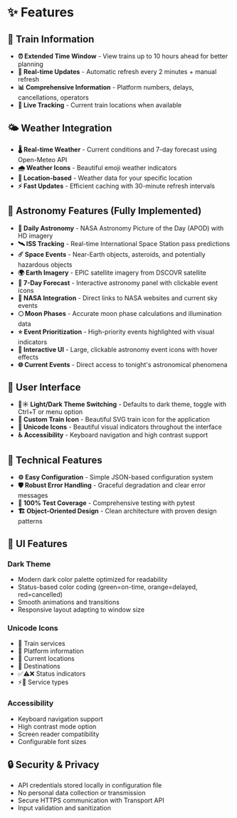 # ✨ Features

## 🚂 Train Information
- **⏰ Extended Time Window** - View trains up to 10 hours ahead for better planning
- **🔄 Real-time Updates** - Automatic refresh every 2 minutes + manual refresh
- **📊 Comprehensive Information** - Platform numbers, delays, cancellations, operators
- **📍 Live Tracking** - Current train locations when available

## 🌤️ Weather Integration
- **🌡️ Real-time Weather** - Current conditions and 7-day forecast using Open-Meteo API
- **🌧️ Weather Icons** - Beautiful emoji weather indicators
- **📍 Location-based** - Weather data for your specific location
- **⚡ Fast Updates** - Efficient caching with 30-minute refresh intervals

## 🌟 Astronomy Features (Fully Implemented)
- **🌙 Daily Astronomy** - NASA Astronomy Picture of the Day (APOD) with HD imagery
- **🛰️ ISS Tracking** - Real-time International Space Station pass predictions
- **☄️ Space Events** - Near-Earth objects, asteroids, and potentially hazardous objects
- **🌍 Earth Imagery** - EPIC satellite imagery from DSCOVR satellite
- **📅 7-Day Forecast** - Interactive astronomy panel with clickable event icons
- **🔗 NASA Integration** - Direct links to NASA websites and current sky events
- **🌕 Moon Phases** - Accurate moon phase calculations and illumination data
- **⭐ Event Prioritization** - High-priority events highlighted with visual indicators
- **🎯 Interactive UI** - Large, clickable astronomy event icons with hover effects
- **🌐 Current Events** - Direct access to tonight's astronomical phenomena

## 🎨 User Interface
- **🌙☀️ Light/Dark Theme Switching** - Defaults to dark theme, toggle with Ctrl+T or menu option
- **🚂 Custom Train Icon** - Beautiful SVG train icon for the application
- **🎨 Unicode Icons** - Beautiful visual indicators throughout the interface
- **♿ Accessibility** - Keyboard navigation and high contrast support

## 🔧 Technical Features
- **⚙️ Easy Configuration** - Simple JSON-based configuration system
- **🛡️ Robust Error Handling** - Graceful degradation and clear error messages
- **🧪 100% Test Coverage** - Comprehensive testing with pytest
- **🏗️ Object-Oriented Design** - Clean architecture with proven design patterns

## 🎨 UI Features

### Dark Theme
- Modern dark color palette optimized for readability
- Status-based color coding (green=on-time, orange=delayed, red=cancelled)
- Smooth animations and transitions
- Responsive layout adapting to window size

### Unicode Icons
- 🚂 Train services
- 🚉 Platform information
- 📍 Current locations
- 🏁 Destinations
- ✅⚠️❌ Status indicators
- ⚡🚌 Service types

### Accessibility
- Keyboard navigation support
- High contrast mode option
- Screen reader compatibility
- Configurable font sizes

## 🔒 Security & Privacy

- API credentials stored locally in configuration file
- No personal data collection or transmission
- Secure HTTPS communication with Transport API
- Input validation and sanitization